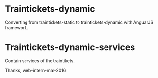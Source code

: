 # Traintickets-dynamic
Converting from traintickets-static to traintickets-dynamic with AnguarJS framework.

# Traintickets-dynamic-services
Contain services of the traintikets.

Thanks, 
web-intern-mar-2016
